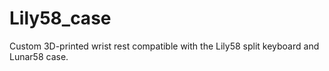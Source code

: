 # Lily58_case
Custom 3D-printed wrist rest compatible with the Lily58 split keyboard and Lunar58 case.
